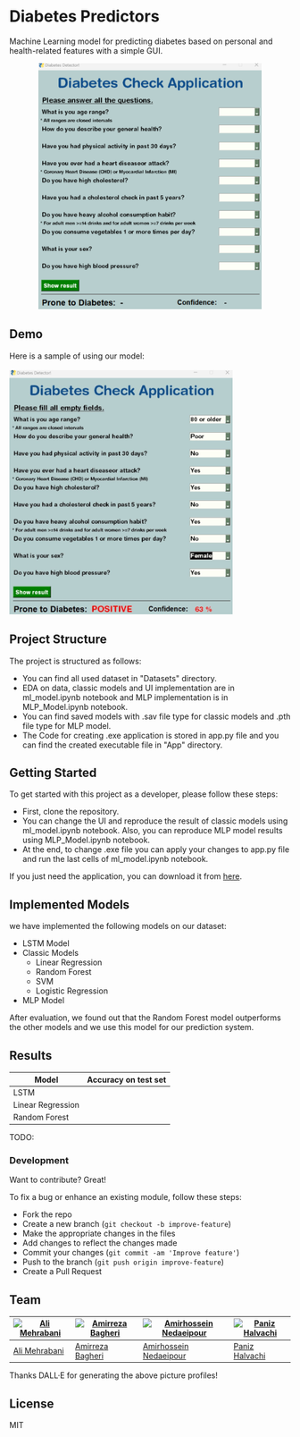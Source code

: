 #  Diabetes Predictors 
Machine Learning model for predicting diabetes based on personal and health-related features with a simple GUI.<br>
<p style="text-align: center;">
<img src="pictures/image-ui.png" width="400"/>
</p>


## Demo
Here is a sample of using our model:<br>
<br>
<img src="pictures/demo.jpg" width="400"/>

## Project Structure

The project is structured as follows:

- You can find all used dataset in "Datasets" directory.
- EDA on data, classic models and UI implementation are in ml_model.ipynb notebook and MLP implementation is in MLP_Model.ipynb notebook.
- You can find saved models with .sav file type for classic models and .pth file type for MLP model.
- The Code for creating .exe application is stored in app.py file and you can find the created executable file in "App" directory.

## Getting Started
To get started with this project as a developer, please follow these steps:

- First, clone the repository.
- You can change the UI and reproduce the result of classic models using ml_model.ipynb notebook. Also, you can reproduce MLP model results using MLP_Model.ipynb notebook.
- At the end, to change .exe file you can apply your changes to app.py file and run the last cells of ml_model.ipynb notebook.

If you just need the application, you can download it from [here](https://github.com/AmBadAl/Diabetes).

## Implemented Models
we have implemented the following models on our dataset:

- LSTM Model
- Classic Models
  - Linear Regression
  - Random Forest
  - SVM
  - Logistic Regression
- MLP Model

After evaluation, we found out that the Random Forest model outperforms the other models and we use this model for our prediction system.

## Results 
| Model | Accuracy on test set |
|----------|------------|
|  LSTM  |    |
| Linear Regression   |    |
| Random Forest  |    |
TODO:

### Development
Want to contribute? Great!

To fix a bug or enhance an existing module, follow these steps:

- Fork the repo
- Create a new branch (`git checkout -b improve-feature`)
- Make the appropriate changes in the files
- Add changes to reflect the changes made
- Commit your changes (`git commit -am 'Improve feature'`)
- Push to the branch (`git push origin improve-feature`)
- Create a Pull Request 



## Team

[![Ali Mehrabani](https://github.com/AmBadAl/Diabetes/blob/main/pictures/DALL%C2%B7E%202023-06-13%2023.11.47%20-%20cute%20high%20quality%20animationary%20robots%20images%20colorful.png)](https://github.com/AliMehrabani) | [![Amirreza Bagheri](https://github.com/AmBadAl/Diabetes/blob/main/pictures/DALL%C2%B7E%202023-06-13%2023.11.56%20-%20cute%20high%20quality%20animationary%20robots%20images%20colorful.png)](https://github.com/AmBadAl) | [![Amirhossein Nedaeipour](https://github.com/AmBadAl/Diabetes/blob/main/pictures/DALL%C2%B7E%202023-06-13%2023.38.03%20-%20cute%20high%20quality%20animationary%20robots%20images%20colorful.png)](https://github.com/nedaei79)|[![Paniz Halvachi](https://github.com/AmBadAl/Diabetes/blob/main/pictures/DALL%C2%B7E%202023-06-13%2023.11.53%20-%20cute%20high%20quality%20animationary%20robots%20images%20colorful.png)](https://github.com/panizhalvachi)
---|---|---|---
[Ali Mehrabani](https://github.com/AliMehrabani) |[Amirreza Bagheri](https://github.com/AmBadAl) |[Amirhossein Nedaeipour](https://github.com/nedaei79)|[Paniz Halvachi](https://github.com/panizhalvachi)

Thanks DALL·E for generating the above picture profiles!

## License
MIT


